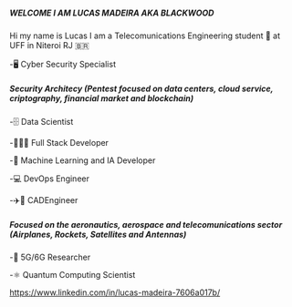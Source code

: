 #####	WELCOME I AM LUCAS MADEIRA AKA BLACKWOOD 
Hi my name is Lucas I am a Telecomunications Engineering student 📡 at UFF  in Niteroi RJ 🇧🇷

-🖥️ Cyber Security Specialist

#####      Security Architecy (Pentest focused on data centers, cloud service, criptography, financial market and blockchain)
  
-🗄️  Data Scientist 
    
-🧑🏿‍💻 Full Stack Developer

-🤖 Machine Learning and IA Developer

-💻 DevOps Engineer 

-✈️📡 CADEngineer

#####      Focused on the aeronautics, aerospace and telecomunications sector (Airplanes, Rockets, Satellites and Antennas)

-📶 5G/6G Researcher

-⚛️ Quantum Computing Scientist 

https://www.linkedin.com/in/lucas-madeira-7606a017b/
